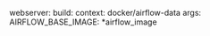 webserver:
    build:
      context: docker/airflow-data
      args:
        AIRFLOW_BASE_IMAGE: *airflow_image